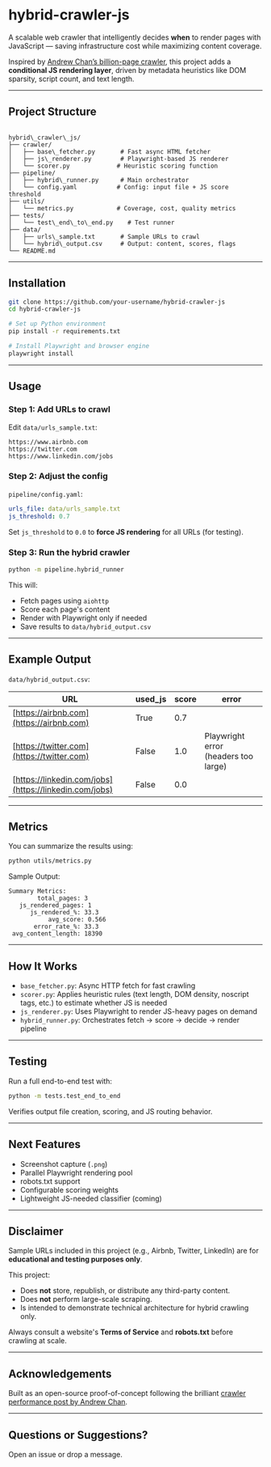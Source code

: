 # hybrid-crawler-js

A scalable web crawler that intelligently decides **when** to render pages with JavaScript — saving infrastructure cost while maximizing content coverage.

Inspired by [Andrew Chan’s billion-page crawler](https://andrewkchan.dev/posts/crawler.html), this project adds a **conditional JS rendering layer**, driven by metadata heuristics like DOM sparsity, script count, and text length.

---

## Project Structure

```

hybrid\_crawler\_js/
├── crawler/
│   ├── base\_fetcher.py       # Fast async HTML fetcher
│   ├── js\_renderer.py        # Playwright-based JS renderer
│   └── scorer.py             # Heuristic scoring function
├── pipeline/
│   ├── hybrid\_runner.py      # Main orchestrator
│   └── config.yaml           # Config: input file + JS score threshold
├── utils/
│   └── metrics.py            # Coverage, cost, quality metrics
├── tests/
│   └── test\_end\_to\_end.py    # Test runner
├── data/
│   ├── urls\_sample.txt       # Sample URLs to crawl
│   └── hybrid\_output.csv     # Output: content, scores, flags
└── README.md

````

---

## Installation

```bash
git clone https://github.com/your-username/hybrid-crawler-js
cd hybrid-crawler-js

# Set up Python environment
pip install -r requirements.txt

# Install Playwright and browser engine
playwright install
````

---

## Usage

### Step 1: Add URLs to crawl

Edit `data/urls_sample.txt`:

```text
https://www.airbnb.com
https://twitter.com
https://www.linkedin.com/jobs
```

### Step 2: Adjust the config

`pipeline/config.yaml`:

```yaml
urls_file: data/urls_sample.txt
js_threshold: 0.7
```

Set `js_threshold` to `0.0` to **force JS rendering** for all URLs (for testing).

### Step 3: Run the hybrid crawler

```bash
python -m pipeline.hybrid_runner
```

This will:

* Fetch pages using `aiohttp`
* Score each page's content
* Render with Playwright only if needed
* Save results to `data/hybrid_output.csv`

---

## Example Output

`data/hybrid_output.csv`:

| URL                                                    | used\_js | score | error                                |
| ------------------------------------------------------ | -------- | ----- | ------------------------------------ |
| [https://airbnb.com](https://airbnb.com)               | True     | 0.7   |                                      |
| [https://twitter.com](https://twitter.com)             | False    | 1.0   | Playwright error (headers too large) |
| [https://linkedin.com/jobs](https://linkedin.com/jobs) | False    | 0.0   |                                      |

---

## Metrics

You can summarize the results using:

```bash
python utils/metrics.py
```

Sample Output:

```
Summary Metrics:
        total_pages: 3
   js_rendered_pages: 1
      js_rendered_%: 33.3
           avg_score: 0.566
       error_rate_%: 33.3
 avg_content_length: 18390
```

---

## How It Works

* `base_fetcher.py`: Async HTTP fetch for fast crawling
* `scorer.py`: Applies heuristic rules (text length, DOM density, noscript tags, etc.) to estimate whether JS is needed
* `js_renderer.py`: Uses Playwright to render JS-heavy pages on demand
* `hybrid_runner.py`: Orchestrates fetch → score → decide → render pipeline

---

## Testing

Run a full end-to-end test with:

```bash
python -m tests.test_end_to_end
```

Verifies output file creation, scoring, and JS routing behavior.

---

## Next Features

* Screenshot capture (`.png`)
* Parallel Playwright rendering pool
* robots.txt support
* Configurable scoring weights
* Lightweight JS-needed classifier (coming)

---

## Disclaimer

Sample URLs included in this project (e.g., Airbnb, Twitter, LinkedIn) are for **educational and testing purposes only**.

This project:

* Does **not** store, republish, or distribute any third-party content.
* Does **not** perform large-scale scraping.
* Is intended to demonstrate technical architecture for hybrid crawling only.

Always consult a website's **Terms of Service** and **robots.txt** before crawling at scale.

---

## Acknowledgements

Built as an open-source proof-of-concept following the brilliant [crawler performance post by Andrew Chan](https://andrewkchan.dev/posts/crawler.html).

---

## Questions or Suggestions?

Open an issue or drop a message.
